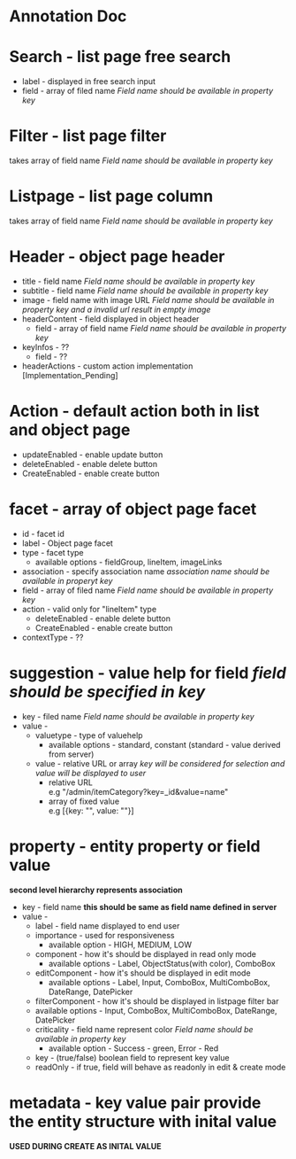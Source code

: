 # Annotation Doc

# Search - list page free search 
  * label - displayed in free search input  
  * field - array of filed name *Field name should be available in property key*  

# Filter - list page filter
takes array of field name *Field name should be available in property key*  

# Listpage - list page column   
takes array of field name *Field name should be available in property key*  

# Header - object page header  
  * title - field name *Field name should be available in property key*  
  * subtitle - field name *Field name should be available in property key*  
  * image - field name with image URL *Field name should be available in property key and a invalid url result in empty image*  
  * headerContent - field displayed in object header  
      * field - array of field name  *Field name should be available in property key*  
  * keyInfos - ??  
      * field - ??  
  * headerActions - custom action implementation [Implementation_Pending]  

# Action - default action both in list and object page 
  * updateEnabled - enable update button  
  * deleteEnabled - enable delete button  
  * CreateEnabled - enable create button  

# facet - array of object page facet 
  * id - facet id  
  * label - Object page facet  
  * type - facet type  
      * available options - fieldGroup, lineItem, imageLinks  
  * association - specify association name *association name should be available in properyt key*  
  * field - array of filed name *Field name should be available in property key*  
  * action - valid only for "lineItem" type  
      * deleteEnabled - enable delete button  
      * CreateEnabled - enable create button  
  * contextType - ??

# suggestion - value help for field *field should be specified in key*
  * key - filed name *Field name should be available in property key*  
  * value -  
      * valuetype - type of valuehelp  
          * available options - standard, constant (standard - value derived from server)  
      * value - relative URL or array *key will be considered for selection and value will be displayed to user*  
          * relative URL  
            e.g "/admin/itemCategory?key=_id&value=name"  
          * array of fixed value  
            e.g [{key: "", value: ""}]  
  
# property - entity property or field value  
**second level hierarchy represents association**  
  * key - field name **this should be same as field name defined in server**  
  * value -  
      * label - field name displayed to end user  
      * importance - used for responsiveness  
          * available option - HIGH, MEDIUM, LOW  
      * component - how it's should be displayed in read only mode  
          * available options - Label, ObjectStatus(with color), ComboBox  
      * editComponent - how it's should be displayed in edit mode  
          * available options - Label, Input, ComboBox, MultiComboBox, DateRange, DatePicker  
      * filterComponent - how it's should be displayed in listpage filter bar  
      * available options - Input, ComboBox, MultiComboBox, DateRange, DatePicker  
      * criticality - field name represent color *Field name should be available in property key*  
          * available option - Success - green, Error - Red  
      * key - (true/false) boolean field to represent key value  
      * readOnly - if true, field will behave as readonly in edit & create mode  
    
# metadata - key value pair provide the entity structure with inital value  
**USED DURING CREATE AS INITAL VALUE**  



